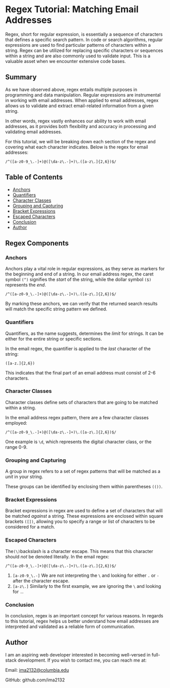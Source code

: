 # Regex Tutorial: Matching Email Addresses

Regex, short for regular expression, is essentially a sequence of characters that defines a specific search pattern. In code or search algorithms, regular expressions are used to find particular patterns of characters within a string. Regex can be utilized for replacing specific characters or sequences within a string and are also commonly used to validate input. This is a valuable asset when we encounter extensive code bases.

## Summary
As we have observed above, regex entails multiple purposes in programming and data manipulation. Regular expressions are instrumental in working with email addresses. When applied to email addresses, regex allows us to validate and extract email-related information from a given string. 

In other words, regex vastly enhances our ability to work with email addresses, as it provides both flexibility and accuracy in processing and validating email addresses. 

For this tutorial, we will be breaking down each section of the regex and covering what each character indicates. Below is the regex for email addresses:


`/^([a-z0-9_\.-]+)@([\da-z\.-]+)\.([a-z\.]{2,6})$/`


## Table of Contents
- [Anchors](#anchors)
- [Quantifiers](#quantifiers)
- [Character Classes](#character-classes)
- [Grouping and Capturing](#grouping-and-capturing)
- [Bracket Expressions](#bracket-expressions)
- [Escaped Characters](#escaped-characters)
- [Conclusion](#conclusion)
- [Author](#author)

## Regex Components

### Anchors
Anchors play a vital role in regular expressions, as they serve as markers for the beginning and end of a string. In our email address regex, the caret symbol `(^)` signifies the *start* of the string, while the dollar symbol `($)` represents the *end*. 

`/^([a-z0-9_\.-]+)@([\da-z\.-]+)\.([a-z\.]{2,6})$/`

By marking these anchors, we can verify that the returned search results will match the specific string pattern we defined.

### Quantifiers
Quantifiers, as the name suggests, determines the *limit* for strings. It can be either for the entire string or specific sections. 

In the email regex, the quantifier is applied to the *last* character of the string:  

`([a-z.]{2,6})` 

This indicates that the final part of an email address must consist of 2-6 characters.

### Character Classes
Character classes define sets of characters that are going to be matched within a string. 

In the email address regex pattern, there are a few character classes employed:

`/^([a-z0-9_\.-]+)@([\da-z\.-]+)\.([a-z\.]{2,6})$/`

One example is `\d`, which represents the digital character class, or the range 0-9. 

### Grouping and Capturing
A group in regex refers to a set of regex patterns that will be matched as a *unit* in your string. 

These groups can be identified by enclosing them within parentheses 
`(())`. 
### Bracket Expressions
Bracket expressions in regex are used to define a set of characters that will be matched *against* a string. These expressions are enclosed within square brackets `([])`, allowing you to specify a range or list of characters to be considered for a match.

### Escaped Characters
The`(\)`backslash is a character escape. This means that this character should *not* be denoted literally. In the email regex:

`/^([a-z0-9_\.-]+)@([\da-z\.-]+)\.([a-z\.]{2,6})$/`
1. `[a-z0-9_\.-]` 
We are not interpreting the `\` and looking for either `.` or `-` after the character escape. 
2. `[a-z\.]`
Similarly to the first example, we are ignoring the `\` and looking for `.`.


### Conclusion 
In conclusion, regex is an important concept for various reasons. In regards to this tutorial, regex helps us better understand how email addresses are interpreted and validated as a reliable form of communication. 
## Author

I am an aspiring web developer interested in becoming well-versed in full-stack development. If you wish to contact me, you can reach me at: 

Email: ima2132@columbia.edu 

GitHub: github.com/ima2132 